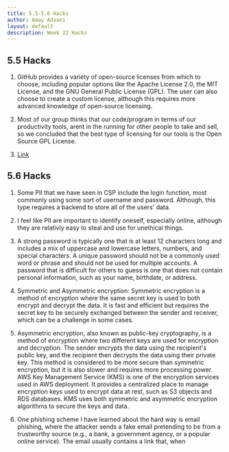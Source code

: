 ```yaml
--- 
title: 5.5-5.6 Hacks
author: Amay Advani
layout: default
description: Week 22 Hacks
---
```


## 5.5 Hacks

1) GitHub provides a variety of open-source licenses from which to choose, including popular options like the Apache License 2.0, the MIT License, and the GNU General Public License (GPL). The user can also choose to create a custom license, although this requires more advanced knowledge of open-source licensing.

2) Most of our group thinks that our code/program in terms of our productivity tools, arent in the running for other people to take and sell, so we concluded that the best type of licensing for our tools is the Open Source GPL License.

3) [Link](https://github.com/DavidVasilev1/leuck-copy)



## 5.6 Hacks

1) Some PII that we have seen in CSP include the login function, most commonly using some sort of username and password. Although, this type requires a backend to store all of the users' data. 

2) I feel like PII are important to identify oneself, especially online, although they are relativly easy to steal and use for unethical things.

3) A strong password is typically one that is at least 12 characters long and includes a mix of uppercase and lowercase letters, numbers, and special characters. A unique password should not be a commonly used word or phrase and should not be used for multiple accounts. A password that is difficult for others to guess is one that does not contain personal information, such as your name, birthdate, or address.

4) Symmetric and Asymmetric encryption:
Symmetric encryption is a method of encryption where the same secret key is used to both encrypt and decrypt the data. It is fast and efficient but requires the secret key to be securely exchanged between the sender and receiver, which can be a challenge in some cases.

5) Asymmetric encryption, also known as public-key cryptography, is a method of encryption where two different keys are used for encryption and decryption. The sender encrypts the data using the recipient's public key, and the recipient then decrypts the data using their private key. This method is considered to be more secure than symmetric encryption, but it is also slower and requires more processing power.
AWS Key Management Service (KMS) is one of the encryption services used in AWS deployment. It provides a centralized place to manage encryption keys used to encrypt data at rest, such as S3 objects and RDS databases. KMS uses both symmetric and asymmetric encryption algorithms to secure the keys and data.


6) One phishing scheme I have learned about the hard way is email phishing, where the attacker sends a fake email pretending to be from a trustworthy source (e.g., a bank, a government agency, or a popular online service). The email usually contains a link that, when 